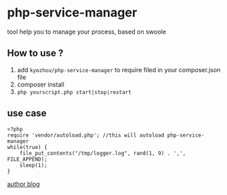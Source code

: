 # php-service-manager
tool help you to manage your process, based on swoole

## How to use ?
1. add `kyozhou/php-service-manager` to require filed in your composer.json file
2. composer install
3. `php yourscript.php start|stop|restart`

## use case
```
<?php
require 'vendor/autoload.php'; //this will autoload php-service-manager
while(true) {
    file_put_contents("/tmp/logger.log", rand(1, 9) . ',', FILE_APPEND);
    sleep(1);
}
```

 [author blog](http://kyozhou.com/ "kyozhou.com") 
